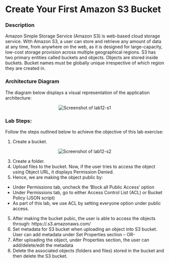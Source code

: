 # Create Your First Amazon S3 Bucket


### Description

Amazon Simple Storage Service (Amazon S3) is web-based cloud storage service. With Amazon S3, a user can
store and retrieve any amount of data at any time, from anywhere on the web, as it is designed for large-capacity,
low-cost storage provision across multiple geographical regions.
S3 has two primary entities called buckets and objects. Objects are stored inside buckets. Bucket names must be
globally unique irrespective of which region they are created in.


### Architecture Diagram

The diagram below displays a visual representation of the application architecture:

<p align="center">
  <img src="https://github.com/jatinbunkar/AWS-Clouds/blob/0a22cd068ace1a6760771de0e8b737ca65058fdd/Screenshots/lab12-s1.png" alt="Screenshot of lab12-s1">
</p>


### Lab Steps:

Follow the steps outlined below to achieve the objective of this lab exercise:

1. Create a bucket.

<p align="center">
  <img src="https://github.com/jatinbunkar/AWS-Clouds/blob/0a22cd068ace1a6760771de0e8b737ca65058fdd/Screenshots/lab12-s2.png" alt="Screenshot of lab12-s2">
</p>
  

3. Create a folder.
4. Upload files to the bucket. Now, if the user tries to access the object using Object URL, it displays Permission
Denied.
5. Hence, we are making the object public by:
- Under Permissions tab, uncheck the ‘Block all Public Access’ option
- Under Permissions tab, go to either Access Control List (ACL) or Bucket Policy (JSON script)
- As part of this lab, we use ACL by setting everyone option under public access.

5. After making the bucket pubic, the user is able to access the objects through:
https://<bucket>.s3.amazonaws.com/<file>
6. Set metadata for S3 bucket when uploading an object into S3 bucket. User can add metadata under Set
Properties section – OR-
7. After uploading the object, under Properties section, the user can add/delete/edit the metadata
8. Delete the associated objects (folders and files) stored in the bucket and then delete the S3 bucket.
